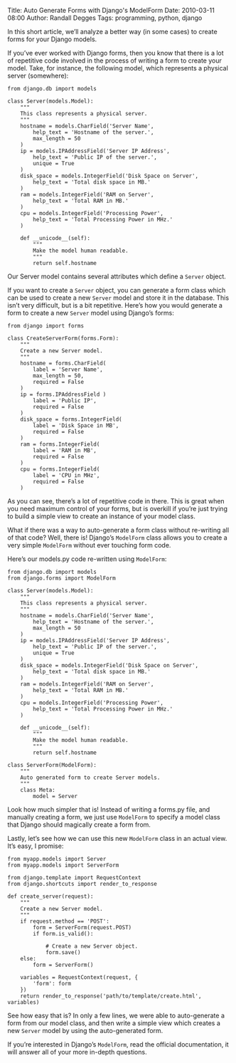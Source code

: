 Title: Auto Generate Forms with Django's ModelForm
Date: 2010-03-11 08:00
Author: Randall Degges
Tags: programming, python, django


In this short article, we’ll analyze a better way (in some cases) to create
forms for your Django models.

If you’ve ever worked with Django forms, then you know that there is a lot of
repetitive code involved in the process of writing a form to create your model.
Take, for instance, the following model, which represents a physical server
(somewhere):

    from django.db import models

    class Server(models.Model):
        """
        This class represents a physical server.
        """
        hostname = models.CharField('Server Name',
            help_text = 'Hostname of the server.',
            max_length = 50
        )
        ip = models.IPAddressField('Server IP Address',
            help_text = 'Public IP of the server.',
            unique = True
        )
        disk_space = models.IntegerField('Disk Space on Server',
            help_text = 'Total disk space in MB.'
        )
        ram = models.IntegerField('RAM on Server',
            help_text = 'Total RAM in MB.'
        )
        cpu = models.IntegerField('Processing Power',
            help_text = 'Total Processing Power in MHz.'
        )

        def __unicode__(self):
            """
            Make the model human readable.
            """
            return self.hostname

Our Server model contains several attributes which define a `Server` object.

If you want to create a `Server` object, you can generate a form class which can
be used to create a new `Server` model and store it in the database. This isn’t
very difficult, but is a bit repetitive. Here’s how you would generate a form to
create a new `Server` model using Django’s forms:

    from django import forms

    class CreateServerForm(forms.Form):
        """
        Create a new Server model.
        """
        hostname = forms.CharField(
            label = 'Server Name',
            max_length = 50,
            required = False
        )
        ip = forms.IPAddressField )
            label = 'Public IP',
            required = False
        )
        disk_space = forms.IntegerField(
            label = 'Disk Space in MB',
            required = False
        )
        ram = forms.IntegerField(
            label = 'RAM in MB',
            required = False
        )
        cpu = forms.IntegerField(
            label = 'CPU in MHz',
            required = False
        )

As you can see, there’s a lot of repetitive code in there. This is great when
you need maximum control of your forms, but is overkill if you’re just trying to
build a simple view to create an instance of your model class.

What if there was a way to auto-generate a form class without re-writing all of
that code? Well, there is! Django’s `ModelForm` class allows you to create a
very simple `ModelForm` without ever touching form code.

Here’s our models.py code re-written using `ModelForm`:

    from django.db import models
    from django.forms import ModelForm

    class Server(models.Model):
        """
        This class represents a physical server.
        """
        hostname = models.CharField('Server Name',
            help_text = 'Hostname of the server.',
            max_length = 50
        )
        ip = models.IPAddressField('Server IP Address',
            help_text = 'Public IP of the server.',
            unique = True
        )
        disk_space = models.IntegerField('Disk Space on Server',
            help_text = 'Total disk space in MB.'
        )
        ram = models.IntegerField('RAM on Server',
            help_text = 'Total RAM in MB.'
        )
        cpu = models.IntegerField('Processing Power',
            help_text = 'Total Processing Power in MHz.'
        )

        def __unicode__(self):
            """
            Make the model human readable.
            """
            return self.hostname

    class ServerForm(ModelForm):
        """
        Auto generated form to create Server models.
        """
        class Meta:
            model = Server

Look how much simpler that is! Instead of writing a forms.py file, and manually
creating a form, we just use `ModelForm` to specify a model class that Django
should magically create a form from.

Lastly, let’s see how we can use this new `ModelForm` class in an actual view.
It’s easy, I promise:

    from myapp.models import Server
    from myapp.models import ServerForm

    from django.template import RequestContext
    from django.shortcuts import render_to_response

    def create_server(request):
        """
        Create a new Server model.
        """
        if request.method == 'POST':
            form = ServerForm(request.POST)
            if form.is_valid():

                # Create a new Server object.
                form.save()
        else:
            form = ServerForm()

        variables = RequestContext(request, {
            'form': form
        })
        return render_to_response('path/to/template/create.html', variables)

See how easy that is? In only a few lines, we were able to auto-generate a form
from our model class, and then write a simple view which creates a new `Server`
model by using the auto-generated form.

If you’re interested in Django’s `ModelForm`, read the official documentation,
it will answer all of your more in-depth questions.
